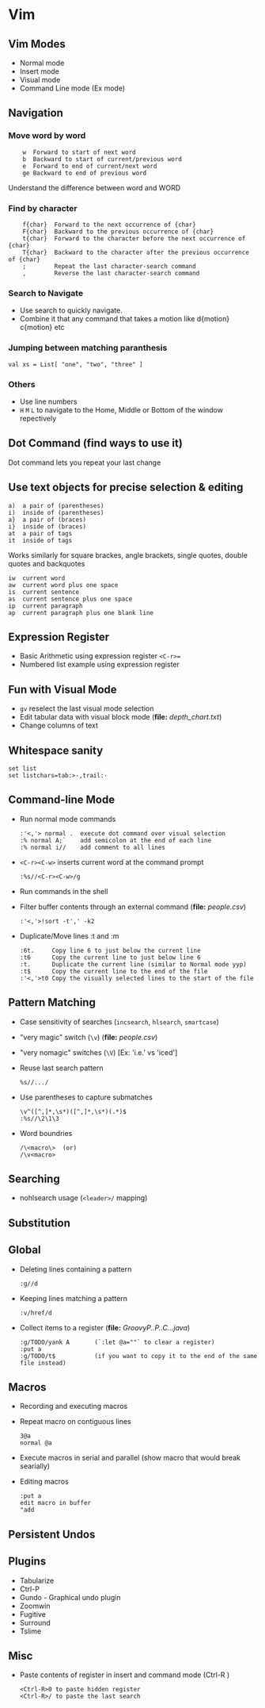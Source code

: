# Vim

## Vim Modes

  * Normal mode
  * Insert mode
  * Visual mode
  * Command Line mode (Ex mode)

## Navigation

### Move word by word

        w  Forward to start of next word
        b  Backward to start of current/previous word
        e  Forward to end of current/next word
        ge Backward to end of previous word

Understand the difference between word and WORD

### Find by character

        f{char}  Forward to the next occurrence of {char}
        F{char}  Backward to the previous occurrence of {char}
        t{char}  Forward to the character before the next occurrence of {char}
        T{char}  Backward to the character after the previous occurrence of {char}
        ;        Repeat the last character-search command
        ,        Reverse the last character-search command

### Search to Navigate

  * Use search to quickly navigate.
  * Combine it that any command that takes a motion like 
        d{motion}
        c{motion} etc

### Jumping between matching paranthesis

    val xs = List[ "one", "two", "three" ]

### Others

  * Use line numbers
  * `H` `M` `L` to navigate to the Home, Middle or Bottom of the window repectively

## Dot Command (find ways to use it)

Dot command lets you repeat your last change

## Use text objects for precise selection & editing

    a)  a pair of (parentheses)
    i)  inside of (parentheses)
    a}  a pair of (braces)
    i}  inside of (braces)
    at  a pair of tags
    it  inside of tags

Works similarly for square brackes, angle brackets, single quotes, double quotes and backquotes

    iw  current word
    aw  current word plus one space
    is  current sentence
    as  current sentence plus one space
    ip  current paragraph
    ap  current paragraph plus one blank line

## Expression Register

  * Basic Arithmetic using expression register `<C-r>=`
  * Numbered list example using expression register

## Fun with Visual Mode

  * `gv` reselect the last visual mode selection
  * Edit tabular data with visual block mode (__file:__ _depth_chart.txt_)
  * Change columns of text

## Whitespace sanity

    set list
    set listchars=tab:>-,trail:·

## Command-line Mode

  * Run normal mode commands

        :'<,'> normal .  execute dot command over visual selection
        :% normal A;`    add semicolon at the end of each line
        :% normal i//    add comment to all lines

  * `<C-r><C-w>` inserts current word at the command prompt

        :%s//<C-r><C-w>/g

  * Run commands in the shell
  * Filter buffer contents through an external command (__file:__ _people.csv_)

        :'<,'>!sort -t',' -k2

  * Duplicate/Move lines :t and :m

        :6t.     Copy line 6 to just below the current line
        :t6      Copy the current line to just below line 6
        :t.      Duplicate the current line (similar to Normal mode yyp)
        :t$      Copy the current line to the end of the file
        :'<,'>t0 Copy the visually selected lines to the start of the file

## Pattern Matching

  * Case sensitivity of searches (`incsearch`, `hlsearch`, `smartcase`)
  * "very magic" switch  (`\v`)    (__file:__ _people.csv_)
  * "very nomagic" switches (`\V`) [Ex: 'i.e.' vs 'iced']
  * Reuse last search pattern

        %s//.../

  * Use parentheses to capture submatches

        \v^([^,]*,\s*)([^,]*,\s*)(.*)$
        :%s//\2\1\3

  * Word boundries

        /\<macro\>  (or)
        /\v<macro>

## Searching

  * nohlsearch usage  (`<leader>/` mapping)

## Substitution

## Global

  * Deleting lines containing a pattern

        :g//d

  * Keeping lines matching a pattern

        :v/href/d

  * Collect items to a register (__file:__ _GroovyP..P..C...java_)

        :g/TODO/yank A       (`:let @a=""` to clear a register)
        :put a
        :g/TODO/t$           (if you want to copy it to the end of the same file instead)

## Macros

  * Recording and executing macros
  * Repeat macro on contiguous lines

        3@a
        normal @a

  * Execute macros in serial and parallel  (show macro that would break searially)
  * Editing macros

        :put a
        edit macro in buffer
        "add

## Persistent Undos

## Plugins

  * Tabularize
  * Ctrl-P
  * Gundo - Graphical undo plugin
  * Zoomwin
  * Fugitive
  * Surround
  * Tslime

## Misc

  * Paste contents of register in insert and command mode  (Ctrl-R <reg>)

        <Ctrl-R>0 to paste hidden register
        <Ctrl-R>/ to paste the last search

